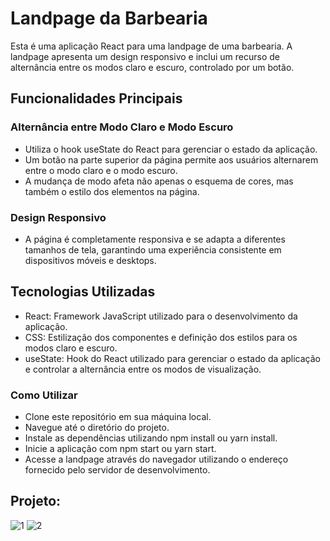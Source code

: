 # Landpage da Barbearia

Esta é uma aplicação React para uma landpage de uma barbearia. A landpage apresenta um design responsivo e inclui um recurso de alternância entre os modos claro e escuro, controlado por um botão.

## Funcionalidades Principais

### Alternância entre Modo Claro e Modo Escuro
- Utiliza o hook useState do React para gerenciar o estado da aplicação.
- Um botão na parte superior da página permite aos usuários alternarem entre o modo claro e o modo escuro.
- A mudança de modo afeta não apenas o esquema de cores, mas também o estilo dos elementos na página.

### Design Responsivo
- A página é completamente responsiva e se adapta a diferentes tamanhos de tela, garantindo uma experiência consistente em dispositivos móveis e desktops.

## Tecnologias Utilizadas
- React: Framework JavaScript utilizado para o desenvolvimento da aplicação.
- CSS: Estilização dos componentes e definição dos estilos para os modos claro e escuro.
- useState: Hook do React utilizado para gerenciar o estado da aplicação e controlar a alternância entre os modos de visualização.

### Como Utilizar
- Clone este repositório em sua máquina local.
- Navegue até o diretório do projeto.
- Instale as dependências utilizando npm install ou yarn install.
- Inicie a aplicação com npm start ou yarn start.
- Acesse a landpage através do navegador utilizando o endereço fornecido pelo servidor de desenvolvimento.

## Projeto: 

![1](https://github.com/alands1999/ProjetoReact-Landpage-barbearia/assets/150439841/891eae05-836e-4460-98c5-4bf320d4a676)
![2](https://github.com/alands1999/ProjetoReact-Landpage-barbearia/assets/150439841/0f848c48-bd13-4505-96cd-81bb87ab70f6)
